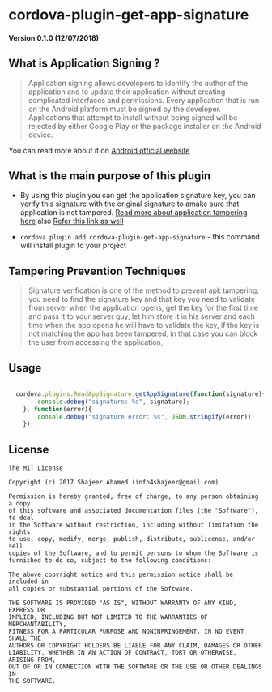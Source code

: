 # cordova-plugin-get-app-signature

#### Version 0.1.0 (12/07/2018)

## What is Application Signing ?

> Application signing allows developers to identify the author of the application and to update their application without creating complicated interfaces and permissions. Every application that is run on the Android platform must be signed by the developer. Applications that attempt to install without being signed will be rejected by either Google Play or the package installer on the Android device.

You can read more about it on [Android official website](https://source.android.com/security/apksigning/)

## What is the main purpose of this plugin

- By using this plugin you can get the application signature key, you can verify this signature with the original signature to amake sure that application is not tampered. [Read more about application tampering here](https://www.owasp.org/index.php/Mobile_Top_10_2016-M8-Code_Tampering) also [Refer this link as well](https://www.airpair.com/android/posts/adding-tampering-detection-to-your-android-app)


- ```cordova plugin add cordova-plugin-get-app-signature``` - this command will install plugin to your project

## Tampering Prevention Techniques
	
> Signature verification is one of the method to prevent apk tampering, you need to find the signature key and that key you need to validate from server when the application opens, get the key for the first time and pass it to your server guy, let him store it in his server and each time when the app opens he will have to validate the key, if the key is not matching the app has been tampered, in that case you can block the user from accessing the application,

## Usage

```javascript
 
  cordova.plugins.ReadAppSignature.getAppSignature(function(signature){
		console.debug("signature: %s", signature);
	}, function(error){
		console.debug("signature error: %s", JSON.stringify(error));
	});

```

## License
```
The MIT License

Copyright (c) 2017 Shajeer Ahamed (info4shajeer@gmail.com)

Permission is hereby granted, free of charge, to any person obtaining a copy
of this software and associated documentation files (the "Software"), to deal
in the Software without restriction, including without limitation the rights
to use, copy, modify, merge, publish, distribute, sublicense, and/or sell
copies of the Software, and to permit persons to whom the Software is
furnished to do so, subject to the following conditions:

The above copyright notice and this permission notice shall be included in
all copies or substantial portions of the Software.

THE SOFTWARE IS PROVIDED "AS IS", WITHOUT WARRANTY OF ANY KIND, EXPRESS OR
IMPLIED, INCLUDING BUT NOT LIMITED TO THE WARRANTIES OF MERCHANTABILITY,
FITNESS FOR A PARTICULAR PURPOSE AND NONINFRINGEMENT. IN NO EVENT SHALL THE
AUTHORS OR COPYRIGHT HOLDERS BE LIABLE FOR ANY CLAIM, DAMAGES OR OTHER
LIABILITY, WHETHER IN AN ACTION OF CONTRACT, TORT OR OTHERWISE, ARISING FROM,
OUT OF OR IN CONNECTION WITH THE SOFTWARE OR THE USE OR OTHER DEALINGS IN
THE SOFTWARE.
```
